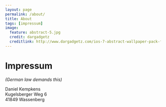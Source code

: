 ```yaml
---
layout: page
permalink: /about/
title: About
tags: [impressum]
image:
  feature: abstract-5.jpg
  credit: dargadgetz
  creditlink: http://www.dargadgetz.com/ios-7-abstract-wallpaper-pack-for-iphone-5-and-ipod-touch-retina/
---
```


# Impressum

*(German law demands this)*

Daniel Kempkens  
Kugelsberger Weg 6  
41849 Wassenberg
